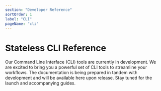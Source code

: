 ```yaml
---
section: "Developer Reference"
sortOrder: 1
label: "CLI"
pageName: "cli"
---
```


# Stateless CLI Reference

Our Command Line Interface (CLI) tools are currently in development. We are excited to bring you a powerful set of CLI tools to streamline your workflows. The documentation is being prepared in tandem with development and will be available here upon release. Stay tuned for the launch and accompanying guides.


